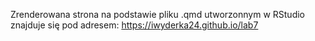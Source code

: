 Zrenderowana strona na podstawie pliku .qmd utworzonnym w RStudio znajduje się pod adresem:
https://iwyderka24.github.io/lab7
